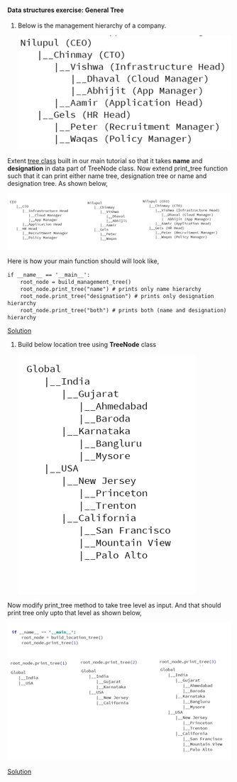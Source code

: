 #### Data structures exercise: General Tree

1. Below is the management hierarchy of a company.

    ![alt text](image.png)

Extent [tree class](https://github.com/codebasics/data-structures-algorithms-python/blob/master/data_structures/7_Tree/7_tree.py) built in our
main tutorial so that it takes **name** and **designation** in data part of TreeNode class.
Now extend print_tree function such that it can print either name tree, designation tree or name and designation tree. As shown below,

   ![alt text](image-1.png)

Here is how your main function should will look like,
```
if __name__ == '__main__':
    root_node = build_management_tree()
    root_node.print_tree("name") # prints only name hierarchy
    root_node.print_tree("designation") # prints only designation hierarchy
    root_node.print_tree("both") # prints both (name and designation) hierarchy
```

[Solution](https://github.com/codebasics/data-structures-algorithms-python/blob/master/data_structures/7_Tree/Exercise/management_hierarchy.py)

1. Build below location tree using **TreeNode** class

    ![alt text](image-2.png)

Now modify print_tree method to take tree level as input. And that should print tree only upto that level as shown below,

   ![alt text](image-3.png)

[Solution](https://github.com/codebasics/data-structures-algorithms-python/blob/master/data_structures/7_Tree/Exercise/location_hierarchy.py)

